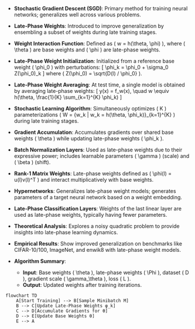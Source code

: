 - **Stochastic Gradient Descent (SGD)**: Primary method for training neural networks; generalizes well across various problems.
  
- **Late-Phase Weights**: Introduced to improve generalization by ensembling a subset of weights during late training stages. 

- **Weight Interaction Function**: Defined as \( w = h(\theta, \phi) \), where \( \theta \) are base weights and \( \phi \) are late-phase weights.

- **Late-Phase Weight Initialization**: Initialized from a reference base weight \( \phi_0 \) with perturbations:
  \[
  \phi_k = \phi_0 + \sigma_0 Z(\phi_0)_k
  \]
  where \( Z(\phi_0) = \sqrt{D(l) / \phi_0} \).

- **Late-Phase Weight Averaging**: At test time, a single model is obtained by averaging late-phase weights:
  \[
  y(x) = f_w(x), \quad w \equiv h(\theta, \frac{1}{K} \sum_{k=1}^{K} \phi_k)
  \]

- **Stochastic Learning Algorithm**: Simultaneously optimizes \( K \) parameterizations \( W = \{w_k | w_k = h(\theta, \phi_k)\}_{k=1}^{K} \) during late training stages.

- **Gradient Accumulation**: Accumulates gradients over shared base weights \( \theta \) while updating late-phase weights \( \phi_k \).

- **Batch Normalization Layers**: Used as late-phase weights due to their expressive power; includes learnable parameters \( \gamma \) (scale) and \( \beta \) (shift).

- **Rank-1 Matrix Weights**: Late-phase weights defined as \( \phi(l) = u(l)v(l)^T \) and interact multiplicatively with base weights.

- **Hypernetworks**: Generalizes late-phase weight models; generates parameters of a target neural network based on a weight embedding.

- **Late-Phase Classification Layers**: Weights of the last linear layer are used as late-phase weights, typically having fewer parameters.

- **Theoretical Analysis**: Explores a noisy quadratic problem to provide insights into late-phase learning dynamics.

- **Empirical Results**: Show improved generalization on benchmarks like CIFAR-10/100, ImageNet, and enwik8 with late-phase weight models.

- **Algorithm Summary**: 
  - **Input**: Base weights \( \theta \), late-phase weights \( \Phi \), dataset \( D \), gradient scale \( \gamma_\theta \), loss \( L \).
  - **Output**: Updated weights after training iterations.

```mermaid
flowchart TD
    A[Start Training] --> B[Sample Minibatch M]
    B --> C[Update Late-Phase Weights φ_k]
    C --> D[Accumulate Gradients for θ]
    D --> E[Update Base Weights θ]
    E --> A
```